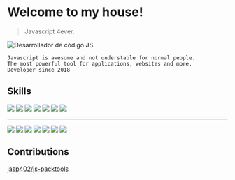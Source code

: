 # Welcome to my house!

> Javascript 4ever.

![Desarrollador de código JS](https://upload.wikimedia.org/wikipedia/commons/thumb/9/99/Unofficial_JavaScript_logo_2.svg/480px-Unofficial_JavaScript_logo_2.svg.png)
~~~
Javascript is awesome and not understable for normal people.
The most powerful tool for applications, websites and more.
Developer since 2018
~~~

## Skills

![](https://img.shields.io/static/v1?label=Javascript&message=80%&color=success&logo=javascript&logoWidth=20)
![](https://img.shields.io/static/v1?label=NodeJS&message=85%&color=success&logo=node.js&logoWidth=20)
![](https://img.shields.io/static/v1?label=MySQL&message=85%&color=success&logo=mysql&logoWidth=20)
![](https://img.shields.io/static/v1?label=Redux&message=90%&color=success&logo=redux&logoWidth=20)
![](https://img.shields.io/static/v1?label=ReactJS&message=95%&color=success&logo=react&logoWidth=20)
![](https://img.shields.io/static/v1?label=NextJS&message=78%&color=success&logo=next.js&logoWidth=20)
![](https://img.shields.io/static/v1?label=Material-UI&message=78%&color=success&logo=material-ui&logoWidth=20)
___
![](https://img.shields.io/static/v1?label=Css%20Flex&message=75%&color=18a0f4&logo=css3&logoWidth=20)
![](https://img.shields.io/static/v1?label=Figma&message=70%&color=18a0f4&logo=figma&logoWidth=20)
![](https://img.shields.io/static/v1?label=MongoDB&message=75%&color=18a0f4&logo=mongoDB&logoWidth=20)
![](https://img.shields.io/static/v1?label=Socket%20Io&message=60%&color=18a0f4&logo=socket.io&logoWidth=20)
![](https://img.shields.io/static/v1?label=React%20Native&message=55%&color=18a0f4&logo=react&logoWidth=20)
![](https://img.shields.io/static/v1?label=Electron&message=60%&color=18a0f4&logo=electron&logoWidth=20)
![](https://img.shields.io/static/v1?label=VueJS&message=70%&color=18a0f4&logo=vue.js&logoWidth=20)


## Contributions

[jasp402/js-packtools](https://github.com/jasp402/js-packtools)
